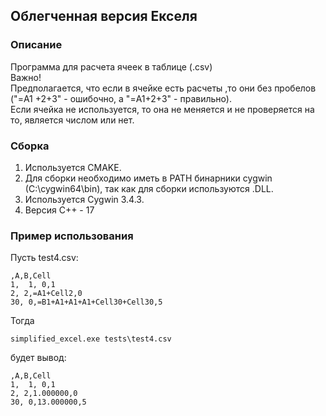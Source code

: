 ## Облегченная версия Екселя
### Описание
Программа для расчета ячеек в таблице (.csv) <br/>
Важно!<br/>
Предполагается, что если в ячейке есть расчеты ,то они без пробелов ("=A1 +2+3" - ошибочно, а "=A1+2+3" - правильно).<br/>
Если ячейка не используется, то она не меняется и не проверяется на то, является числом или нет.

### Сборка
1. Используется CMAKE.
2. Для сборки необходимо иметь в PATH бинарники cygwin (C:\cygwin64\bin), так как для сборки используются .DLL. 
3. Используется Cygwin 3.4.3.
4. Версия С++ - 17

### Пример использования
Пусть test4.csv:
```
,A,B,Cell
1,  1, 0,1
2, 2,=A1+Cell2,0
30, 0,=B1+A1+A1+A1+Cell30+Cell30,5
```
Тогда
```
simplified_excel.exe tests\test4.csv
```
будет вывод:
```
,A,B,Cell
1,  1, 0,1
2, 2,1.000000,0
30, 0,13.000000,5
```
